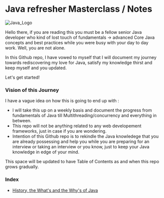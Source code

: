 # Java refresher Masterclass / Notes

![Java_Logo](https://user-images.githubusercontent.com/11929432/192711670-224a2537-6130-43aa-9c47-2183c0c21d78.png)

Hello there, if you are reading this you must be a fellow senior Java developer who kind of lost touch of fundamentals -> advanced Core Java concepts and best practices while you were busy with your day to day work. Well, you are not alone. 

In this Github repo, I have vowed to myself that I will document my journey towards rediscovering my love for Java, satisfy my knowledge thirst and keep myself and you updated.

Let's get started!


### Vision of this Journey 

I have a vague idea on how this is going to end up with :
- I will take this up on a weekly basis and document the progress from fundamentals of Java till Multithreading/concurrency and everything in between.
- This repo will not be anything related to any web developement frameworks, just in case if you are wondering.
- Intention of this Github repo is to rekindle the Java knowledege that you are already possessing and help you while you are preparing for an interview or taking an interview or you know, just to keep your Java knowledge in edge of your mind.

This space will be updated to have Table of Contents as and when this repo grows gradually.

### Index
-  [History, the What's and the Why's of Java](https://github.com/raghavendran-gopalakrishnan/java-refresher-notes/blob/main/Chapter%201.md)
